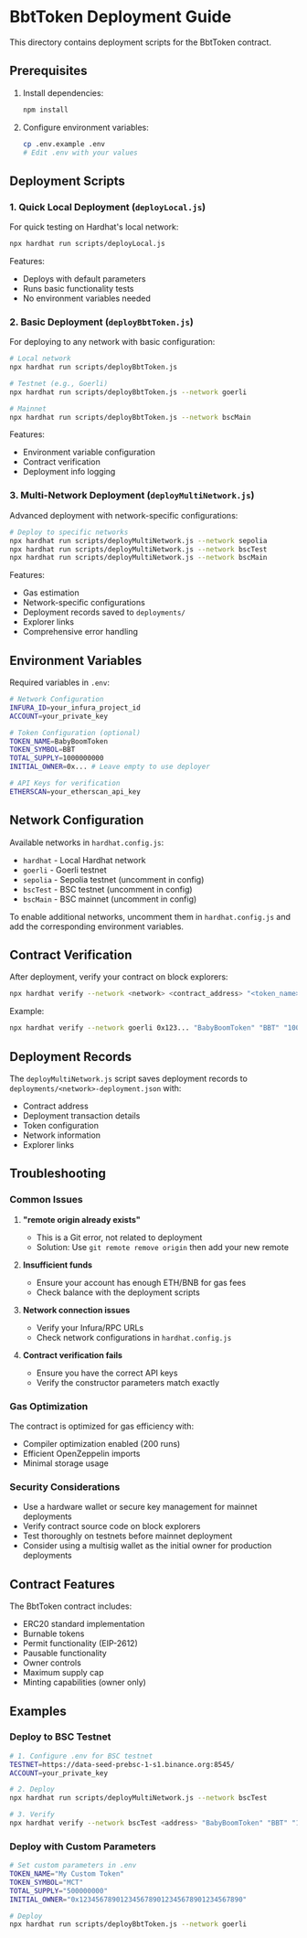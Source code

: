 # BbtToken Deployment Guide

This directory contains deployment scripts for the BbtToken contract.

## Prerequisites

1. Install dependencies:
   ```bash
   npm install
   ```

2. Configure environment variables:
   ```bash
   cp .env.example .env
   # Edit .env with your values
   ```

## Deployment Scripts

### 1. Quick Local Deployment (`deployLocal.js`)
For quick testing on Hardhat's local network:

```bash
npx hardhat run scripts/deployLocal.js
```

Features:
- Deploys with default parameters
- Runs basic functionality tests
- No environment variables needed

### 2. Basic Deployment (`deployBbtToken.js`)
For deploying to any network with basic configuration:

```bash
# Local network
npx hardhat run scripts/deployBbtToken.js

# Testnet (e.g., Goerli)
npx hardhat run scripts/deployBbtToken.js --network goerli

# Mainnet
npx hardhat run scripts/deployBbtToken.js --network bscMain
```

Features:
- Environment variable configuration
- Contract verification
- Deployment info logging

### 3. Multi-Network Deployment (`deployMultiNetwork.js`)
Advanced deployment with network-specific configurations:

```bash
# Deploy to specific networks
npx hardhat run scripts/deployMultiNetwork.js --network sepolia
npx hardhat run scripts/deployMultiNetwork.js --network bscTest
npx hardhat run scripts/deployMultiNetwork.js --network bscMain
```

Features:
- Gas estimation
- Network-specific configurations
- Deployment records saved to `deployments/`
- Explorer links
- Comprehensive error handling

## Environment Variables

Required variables in `.env`:

```bash
# Network Configuration
INFURA_ID=your_infura_project_id
ACCOUNT=your_private_key

# Token Configuration (optional)
TOKEN_NAME=BabyBoomToken
TOKEN_SYMBOL=BBT
TOTAL_SUPPLY=1000000000
INITIAL_OWNER=0x... # Leave empty to use deployer

# API Keys for verification
ETHERSCAN=your_etherscan_api_key
```

## Network Configuration

Available networks in `hardhat.config.js`:
- `hardhat` - Local Hardhat network
- `goerli` - Goerli testnet
- `sepolia` - Sepolia testnet (uncomment in config)
- `bscTest` - BSC testnet (uncomment in config)
- `bscMain` - BSC mainnet (uncomment in config)

To enable additional networks, uncomment them in `hardhat.config.js` and add the corresponding environment variables.

## Contract Verification

After deployment, verify your contract on block explorers:

```bash
npx hardhat verify --network <network> <contract_address> "<token_name>" "<token_symbol>" "<total_supply>" "<initial_owner>"
```

Example:
```bash
npx hardhat verify --network goerli 0x123... "BabyBoomToken" "BBT" "1000000000" "0xabc..."
```

## Deployment Records

The `deployMultiNetwork.js` script saves deployment records to `deployments/<network>-deployment.json` with:
- Contract address
- Deployment transaction details
- Token configuration
- Network information
- Explorer links

## Troubleshooting

### Common Issues

1. **"remote origin already exists"**
   - This is a Git error, not related to deployment
   - Solution: Use `git remote remove origin` then add your new remote

2. **Insufficient funds**
   - Ensure your account has enough ETH/BNB for gas fees
   - Check balance with the deployment scripts

3. **Network connection issues**
   - Verify your Infura/RPC URLs
   - Check network configurations in `hardhat.config.js`

4. **Contract verification fails**
   - Ensure you have the correct API keys
   - Verify the constructor parameters match exactly

### Gas Optimization

The contract is optimized for gas efficiency with:
- Compiler optimization enabled (200 runs)
- Efficient OpenZeppelin imports
- Minimal storage usage

### Security Considerations

- Use a hardware wallet or secure key management for mainnet deployments
- Verify contract source code on block explorers
- Test thoroughly on testnets before mainnet deployment
- Consider using a multisig wallet as the initial owner for production deployments

## Contract Features

The BbtToken contract includes:
- ERC20 standard implementation
- Burnable tokens
- Permit functionality (EIP-2612)
- Pausable functionality
- Owner controls
- Maximum supply cap
- Minting capabilities (owner only)

## Examples

### Deploy to BSC Testnet
```bash
# 1. Configure .env for BSC testnet
TESTNET=https://data-seed-prebsc-1-s1.binance.org:8545/
ACCOUNT=your_private_key

# 2. Deploy
npx hardhat run scripts/deployMultiNetwork.js --network bscTest

# 3. Verify
npx hardhat verify --network bscTest <address> "BabyBoomToken" "BBT" "1000000000" "0x..."
```

### Deploy with Custom Parameters
```bash
# Set custom parameters in .env
TOKEN_NAME="My Custom Token"
TOKEN_SYMBOL="MCT"
TOTAL_SUPPLY="500000000"
INITIAL_OWNER="0x1234567890123456789012345678901234567890"

# Deploy
npx hardhat run scripts/deployBbtToken.js --network goerli
```
